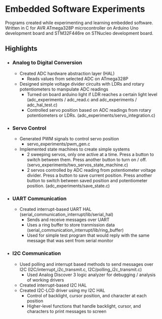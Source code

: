# Embedded Software Experiments
Programs created while experimenting and learning embedded software. Written in C for AVR ATmega328P microcontroller on Arduino Uno development board and STM32F446re on STNucleo development board. 

## Highlights
- ### Analog to Digital Conversion
    - Created ADC hardware abstraction layer (HAL)
        - Reads values from selected ADC on ATmega328P
    - Designed simple voltage divider circuits with LDRs and rotary potentiometers to manipulate ADC readings
        - Turned on board arduino light if LDR reaches a certain light level (adc_experiments / adc_read.c and adc_experiments / adc_hal_test.c)
        - Controlled servo position based on ADC readings from rotary potentiometers or LDRs. (adc_experiments/servo_integration.c)

- ### Servo Control
    - Generated PWM signals to control servo position
        - servo_experiments/pwm_gen.c
    - Implemented state machines to create simple systems
        - 2 sweeping servos, only one active at a time. Press a button to switch between them. Press another button to turn on / off. (servo_experiments/two_servos_state_machine.c) 
        - 2 servos controlled by ADC reading from potentiometer voltage divider. Press a button to save current position. Press another button to switch between saved position and potentiometer position. (adc_experiments/save_state.c)

- ### UART Communication
    - Created interrupt-based UART HAL (serial_communication_interrupt/lib/serial_hal)
        - Sends and receive messages over UART
        - Uses a ring buffer to store tranmission data (serial_communication_interrupt/lib/ring_buffer)
        - Used for simple test program that would reply with the same message that was sent from serial monitor

- ### I2C Communication
    - Used polling and interrupt based methods to send messages over I2C (I2C/interrupt_i2c_transmit.c, I2C/polling_i2c_transmit.c)
        - Used Analog Discover 3 logic analyzer for debugging / analysis of working drivers
    - Created interrupt-based I2C HAL
    - Created I2C-LCD driver using my I2C HAL
        - Control of backlight, cursor position, and character at each position
        - Higher-level functions that handle backlight, cursor, and characters to print messages to screen